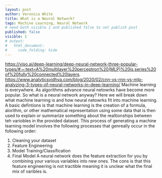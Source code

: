 ```yaml
---
layout: post
author: Veronica White
title: What is a Neural Network?
tags: Machine Learning, Neural Network
# need both visible 1 and published false to not publish post
published: false
visible: 1
# output:
#   html_document:
#     code_folding: hide
---
```

<!-- https://bookdown.org/yihui/rmarkdown-cookbook/eng-python.html -->
https://viso.ai/deep-learning/deep-neural-network-three-popular-types/#:~:text=A%20multilayer%20perceptron%20(MLP)%20is,series%20of%20fully%20connected%20layers.
https://www.analyticsvidhya.com/blog/2020/02/cnn-vs-rnn-vs-mlp-analyzing-3-types-of-neural-networks-in-deep-learning/
Machine learning is everywhere. As algorithms advance neural netowrks have become more popular. So what is a neural network anyway? Here we will break down what machine learning is and how neural netowrks fit into machine learning.
A basic defintions is that machine learning is the creation of a formula, alorithm, or other mathematical representation using some data that is then used to explain or summarize something about the realtionships between teh variobles in the provided dataset.
This process of generating a machine learning model involves the following processes that genreally occur in the following order:
1. Cleaning your dataset
2. Feature Engineering
3. Model Training/Classification
4. Final Model
A neural network does the feature extraction for you by combining your various variables into new ones. The cons is that this feature engineering is not tractible meaning it is unclear what the final mix of varibles is.

